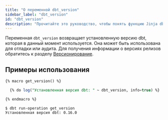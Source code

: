 ```yaml
---
title: "О переменной dbt_version"
sidebar_label: "dbt_version"
id: "dbt_version"
description: "Прочитайте это руководство, чтобы понять функцию Jinja dbt_version в dbt."
---
```


Переменная `dbt_version` возвращает установленную версию dbt, которая в данный момент используется. Она может быть использована для отладки или аудита. Для получения информации о версиях релизов обратитесь к разделу [Версионирование](/reference/commands/version#versioning).

## Примеры использования

<File name="macros/get_version.sql">

```sql
{% macro get_version() %}

  {% do log("Установленная версия dbt: " ~ dbt_version, info=true) %}

{% endmacro %}
```

</File>


```
$ dbt run-operation get_version
Установленная версия dbt: 0.16.0
```